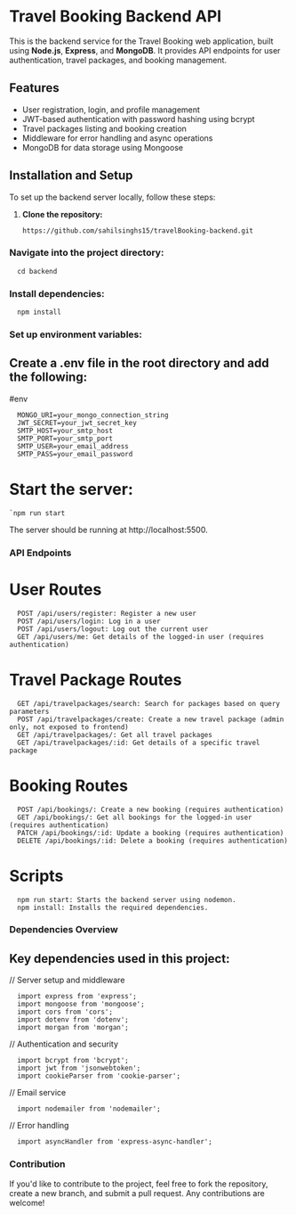 # Travel Booking Backend API

This is the backend service for the Travel Booking web application, built using **Node.js**, **Express**, and **MongoDB**. It provides API endpoints for user authentication, travel packages, and booking management.

## Features
- User registration, login, and profile management
- JWT-based authentication with password hashing using bcrypt
- Travel packages listing and booking creation
- Middleware for error handling and async operations
- MongoDB for data storage using Mongoose

## Installation and Setup

To set up the backend server locally, follow these steps:

1. **Clone the repository:**
   ```
   https://github.com/sahilsinghs15/travelBooking-backend.git

### Navigate into the project directory:
```
  cd backend
```
### Install dependencies:
```
  npm install
```
### Set up environment variables:

## Create a .env file in the root directory and add the following:

#env

```
  MONGO_URI=your_mongo_connection_string
  JWT_SECRET=your_jwt_secret_key
  SMTP_HOST=your_smtp_host
  SMTP_PORT=your_smtp_port
  SMTP_USER=your_email_address
  SMTP_PASS=your_email_password
```

# Start the server:

```
`npm run start
```
The server should be running at http://localhost:5500.

### API Endpoints
# User Routes
```
  POST /api/users/register: Register a new user
  POST /api/users/login: Log in a user
  POST /api/users/logout: Log out the current user
  GET /api/users/me: Get details of the logged-in user (requires authentication)
```
# Travel Package Routes
```
  GET /api/travelpackages/search: Search for packages based on query parameters
  POST /api/travelpackages/create: Create a new travel package (admin only, not exposed to frontend)
  GET /api/travelpackages/: Get all travel packages
  GET /api/travelpackages/:id: Get details of a specific travel package
```
# Booking Routes
```
  POST /api/bookings/: Create a new booking (requires authentication)
  GET /api/bookings/: Get all bookings for the logged-in user (requires authentication)
  PATCH /api/bookings/:id: Update a booking (requires authentication)
  DELETE /api/bookings/:id: Delete a booking (requires authentication)
```
# Scripts
```
  npm run start: Starts the backend server using nodemon.
  npm install: Installs the required dependencies.
```
### Dependencies Overview
## Key dependencies used in this project:

// Server setup and middleware
```
  import express from 'express';
  import mongoose from 'mongoose';
  import cors from 'cors';
  import dotenv from 'dotenv';
  import morgan from 'morgan';
```

// Authentication and security
```
  import bcrypt from 'bcrypt';
  import jwt from 'jsonwebtoken';
  import cookieParser from 'cookie-parser';
```

// Email service
```
  import nodemailer from 'nodemailer';
```

// Error handling
```
  import asyncHandler from 'express-async-handler';
```

### Contribution
If you'd like to contribute to the project, feel free to fork the repository, create a new branch, and submit a pull request. Any contributions are welcome!

